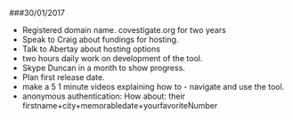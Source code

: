 ###30/01/2017
- Registered domain name. covestigate.org for two years
- Speak to Craig about fundings for hosting.
- Talk to Abertay about hosting options
- two hours daily work on development of the tool.
- Skype Duncan in a month to show progress.
- Plan first release date.  
- make a 5 1 minute videos explaining how to - navigate and use the tool.
- anonymous authentication: How about: their firstname+city+memorabledate+yourfavoriteNumber
